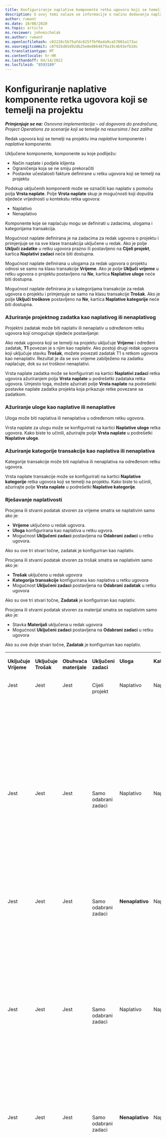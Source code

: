 ```yaml
---
title: Konfiguriranje naplative komponente retka ugovora koji se temelji na projektu
description: U ovoj temi nalaze se informacije o načinu dodavanja naplatnih komponenti u retke ugovora u projektnim operacijama.
author: rumant
ms.date: 10/08/2020
ms.topic: article
ms.reviewer: johnmichalak
ms.author: rumant
ms.openlocfilehash: c02228c5b75afdc825ffbf0ada9ca57001a173ac
ms.sourcegitcommit: c0792bd65d92db25e0e8864879a19c4b93efb10c
ms.translationtype: MT
ms.contentlocale: hr-HR
ms.lasthandoff: 04/14/2022
ms.locfileid: "8593189"
---
```

# <a name="configure-chargeable-components-of-a-project-based-contract-line"></a>Konfiguriranje naplative komponente retka ugovora koji se temelji na projektu

_**Primjenjuje se na:** Osnovna implementacija – od dogovora do predračuna, Project Operations za scenarije koji se temelje na resursima / bez zaliha_

Redak ugovora koji se temelji na projektu ima *naplative* komponente i *naplative* komponente.

Uključene komponente, komponente su koje podliježu:

  - Način naplate i podjele klijenta
  - Ograničenja koja se ne smiju prekoračiti 
  - Postavke učestalosti fakture definirane u retku ugovora koji se temelji na projektu

Podskup uključenih komponenti može se označiti kao naplativ s pomoću polja **Vrsta naplate**. Polje **Vrsta naplate** skup je mogućnosti koji dopušta sljedeće vrijednosti u kontekstu retka ugovora:

  - Naplativo
  - Nenaplativo

Komponente koje se naplaćuju mogu se definirati u zadacima, ulogama i kategorijama transakcija.

Mogućnost naplate definirana je na zadacima za redak ugovora o projektu i primjenjuje se na sve klase transakcija uključene u redak. Ako je polje **Uključi zadatke** u retku ugovora prazno ili postavljeno na **Cijeli projekt**, kartica **Naplativi zadaci** neće biti dostupna.

Mogućnost naplate definirana u ulogama za redak ugovora o projektu odnosi se samo na klasu transakcije **Vrijeme**. Ako je polje **Uključi vrijeme** u retku ugovora o projektu postavljeno na **Ne**, kartica **Naplative uloge** neće biti dostupna.

Mogućnost naplate definirana je u kategorijama transakcije za redak ugovora o projektu i primjenjuje se samo na klasu transakcije **Trošak**. Ako je polje **Uključi troškove** postavljeno na **Ne**, kartica **Naplative kategorije** neće biti dostupna.

### <a name="update-a-project-task-as-chargeable-or-non-chargeable"></a>Ažuriranje projektnog zadatka kao naplativog ili nenaplativog

Projektni zadatak može biti naplativ ili nenaplativ u određenom retku ugovora koji omogućuje sljedeće postavljanje:

Ako redak ugovora koji se temelji na projektu uključuje **Vrijeme** i određeni zadatak, **T1** povezan je s njim kao naplativ. Ako postoji drugi redak ugovora koji uključuje stavku **Trošak**, možete povezati zadatak T1 s retkom ugovora kao nenaplativ. Rezultat je da se svo vrijeme zabilježeno na zadatku naplaćuje, dok su svi troškovi nenaplativi.

Vrsta naplate zadatka može se konfigurirati na kartici **Naplativi zadaci** retka ugovora ažuriranjem polja **Vrsta naplate** u podrešetki zadataka retka ugovora. Umjesto toga, možete ažurirati polje **Vrsta naplate** na podrešetki postavke naplate zadatka projekta koja prikazuje retke povezane sa zadatkom.

### <a name="update-a-role-as-chargeable-or-non-chargeable"></a>Ažuriranje uloge kao naplative ili nenaplative

Uloga može biti naplativa ili nenaplativa u određenom retku ugovora.

Vrsta naplate za ulogu može se konfigurirati na kartici **Naplative uloge** retka ugovora. Kako biste to učinili, ažurirajte polje **Vrsta naplate** u podrešetki **Naplative uloge**.

### <a name="update-a-transaction-category-as-chargeable-or-non-chargeable"></a>Ažuriranje kategorije transakcije kao naplativa ili nenaplativa

Kategorije transakcije može biti naplativa ili nenaplativa na određenom retku ugovora.

Vrsta naplate transakcije može se konfigurirati na kartici **Naplative kategorije** retka ugovora koji se temelji na projektu. Kako biste to učinili, ažurirajte polje **Vrsta naplate** u podrešetki **Naplative kategorije**.

### <a name="resolve-chargeability"></a>Rješavanje naplativosti

Procjena ili stvarni podatak stvoren za vrijeme smatra se naplativim samo ako je:

   - **Vrijeme** uključeno u redak ugovora.
   - **Uloga** konfigurirana kao naplativa u retku ugvora.
   - Mogućnost **Uključeni zadaci** postavljena na **Odabrani zadaci** u retku ugovora.
 
 Ako su ove tri stvari točne, zadatak je konfiguriran kao naplativ. 

Procjena ili stvarni podatak stvoren za trošak smatra se naplativim samo ako je:

   - **Trošak** uključeno u redak ugovora
   - **Kategorija transakcije** konfigurirana kao naplativa u retku ugovora
   - Mogućnost **Uključeni zadaci** postavljena na **Odabrani zadatak** u retku ugovora
  
 Ako su ove tri stvari točne, **Zadatak** je konfiguriran kao naplativ. 

Procjena ili stvarni podatak stvoren za materijal smatra se naplativim samo ako je:

   - Stavka **Materijali** uključena u redak ugovora
   - Mogućnost **Uključeni zadaci** postavljena na **Odabrani zadaci** u retku ugovora

Ako su ove dvije stvari točne, **Zadatak** je konfiguriran kao naplativ. 

<table border="0" cellspacing="0" cellpadding="0">
    <tbody>
        <tr>
            <td width="70" valign="top">
                <p>
                    <strong>Uključuje Vrijeme</strong>
                </p>
            </td>
            <td width="78" valign="top">
                <p>
                    <strong>Uključuje Trošak</strong>
                    <strong></strong>
                </p>
            </td>
            <td width="63" valign="top">
                <p>
                    <strong>Obuhvaća materijale</strong>
                    <strong></strong>
                </p>
            </td>
            <td width="75" valign="top">
                <p>
                    <strong>Uključeni zadaci</strong>
                    <strong></strong>
                </p>
            </td>
            <td width="65" valign="top">
                <p>
                    <strong>Uloga</strong>
                    <strong></strong>
                </p>
            </td>
            <td width="70" valign="top">
                <p>
                    <strong>Kategorija</strong>
                    <strong></strong>
                </p>
            </td>
            <td width="65" valign="top">
                <p>
                    <strong>Zadatak</strong>
                    <strong></strong>
                </p>
            </td>
            <td width="350" valign="top">
                <p>
                    <strong>Učinak naplativosti</strong>
                </p>
            </td>
        </tr>
        <tr>
            <td width="70" valign="top">
                <p>
Jest </p>
            </td>
            <td width="78" valign="top">
                <p>
Jest </p>
            </td>
            <td width="63" valign="top">
                <p>
Jest </p>
            </td>
            <td width="75" valign="top">
                <p>
Cijeli projekt </p>
            </td>
            <td width="65" valign="top">
                <p>
Naplativo </p>
            </td>
            <td width="70" valign="top">
                <p>
Naplativo </p>
            </td>
            <td width="65" valign="top">
                <p>
Nije moguće postaviti </p>
            </td>
            <td width="350" valign="top">
                <p>
Naplata za stvarno vrijeme: <strong>Naplativo</strong>
                </p>
                <p>
Vrsta naplate stvarnog troška: <strong>Naplativo</strong>
                </p>
                <p>
Vrsta naplate stvarnog materijala: <strong>Naplativo</strong>
                </p>
            </td>
        </tr>
        <tr>
            <td width="70" valign="top">
                <p>
Jest </p>
            </td>
            <td width="78" valign="top">
                <p>
Jest </p>
            </td>
            <td width="63" valign="top">
                <p>
Jest </p>
            </td>
            <td width="75" valign="top">
                <p>
Samo odabrani zadaci </p>
            </td>
            <td width="65" valign="top">
                <p>
Naplativo </p>
            </td>
            <td width="70" valign="top">
                <p>
Naplativo </p>
            </td>
            <td width="65" valign="top">
                <p>
Naplativo </p>
            </td>
            <td width="350" valign="top">
                <p>
Naplata za stvarno vrijeme: <strong>Naplativo</strong>
                </p>
                <p>
Vrsta naplate stvarnog troška: <strong>Naplativo</strong>
                </p>
                <p>
Vrsta naplate stvarnog materijala: <strong>Naplativo</strong>
                </p>
            </td>
        </tr>
        <tr>
            <td width="70" valign="top">
                <p>
Jest </p>
            </td>
            <td width="78" valign="top">
                <p>
Jest </p>
            </td>
            <td width="63" valign="top">
                <p>
Jest </p>
            </td>
            <td width="75" valign="top">
                <p>
Samo odabrani zadaci </p>
            </td>
            <td width="65" valign="top">
                <p>
                    <strong>Nenaplativo</strong>
                </p>
            </td>
            <td width="70" valign="top">
                <p>
Naplativo </p>
            </td>
            <td width="65" valign="top">
                <p>
Naplativo </p>
            </td>
            <td width="350" valign="top">
                <p>
Naplata stvarnog vremena: <strong>Nenaplativo</strong>
                </p>
                <p>
Vrsta naplate na stvarnom trošku: Naplativo </p>
                <p>
Vrsta naplate stvarnog materijala: Naplativo </p>
            </td>
        </tr>
        <tr>
            <td width="70" valign="top">
                <p>
Jest </p>
            </td>
            <td width="78" valign="top">
                <p>
Jest </p>
            </td>
            <td width="63" valign="top">
                <p>
Jest </p>
            </td>
            <td width="75" valign="top">
                <p>
Samo odabrani zadaci </p>
            </td>
            <td width="65" valign="top">
                <p>
Naplativo </p>
            </td>
            <td width="70" valign="top">
                <p>
Naplativo </p>
            </td>
            <td width="65" valign="top">
                <p>
                    <strong>Nenaplativo</strong>
                </p>
            </td>
            <td width="350" valign="top">
                <p>
Naplata stvarnog vremena: <strong>Nenaplativo</strong>
                </p>
                <p>
Vrsta naplate stvarnog troška: <strong>Nenaplativo</strong>
                </p>
                <p>
Vrsta naplate stvarnog materijala: <strong>Nenaplativo</strong>
                </p>
            </td>
        </tr>
        <tr>
            <td width="70" valign="top">
                <p>
Jest </p>
            </td>
            <td width="78" valign="top">
                <p>
Jest </p>
            </td>
            <td width="63" valign="top">
                <p>
Jest </p>
            </td>
            <td width="75" valign="top">
                <p>
Samo odabrani zadaci </p>
            </td>
            <td width="65" valign="top">
                <p>
                    <strong>Nenaplativo</strong>
                </p>
            </td>
            <td width="70" valign="top">
                <p>
Naplativo </p>
            </td>
            <td width="65" valign="top">
                <p>
                    <strong>Nenaplativo</strong>
                </p>
            </td>
            <td width="350" valign="top">
                <p>
Naplata stvarnog vremena: <strong>Nenaplativo</strong>
                </p>
                <p>
Vrsta naplate stvarnog troška: <strong>Nenaplativo</strong>
                </p>
                <p>
Vrsta naplate stvarnog materijala: <strong> Nenaplativo</strong>
                </p>
            </td>
        </tr>
        <tr>
            <td width="70" valign="top">
                <p>
Jest </p>
            </td>
            <td width="78" valign="top">
                <p>
Jest </p>
            </td>
            <td width="63" valign="top">
                <p>
Jest </p>
            </td>
            <td width="75" valign="top">
                <p>
Samo odabrani zadaci </p>
            </td>
            <td width="65" valign="top">
                <p>
                    <strong>Nenaplativo</strong>
                </p>
            </td>
            <td width="70" valign="top">
                <p>
                    <strong>Nenaplativo</strong>
                </p>
            </td>
            <td width="65" valign="top">
                <p>
Naplativo </p>
            </td>
            <td width="350" valign="top">
                <p>
Naplata stvarnog vremena: <strong>Nenaplativo</strong>
                </p>
                <p>
Vrsta naplate stvarnog troška: <strong>Nenaplativo</strong>
                </p>
                <p>
Vrsta naplate stvarnog materijala: Naplativo </p>
            </td>
        </tr>
        <tr>
            <td width="70" valign="top">
                <p>
                    <strong>No</strong>
                </p>
            </td>
            <td width="78" valign="top">
                <p>
Jest </p>
            </td>
            <td width="63" valign="top">
                <p>
Jest </p>
            </td>
            <td width="75" valign="top">
                <p>
Cijeli projekt </p>
            </td>
            <td width="65" valign="top">
                <p>
Nije moguće postaviti </p>
            </td>
            <td width="70" valign="top">
                <p>
                    <strong>Naplativo</strong>
                </p>
            </td>
            <td width="65" valign="top">
                <p>
Nije moguće postaviti </p>
            </td>
            <td width="350" valign="top">
                <p>
Naplata stvarnog vremena: <strong>Nenaplativo</strong>
                </p>
                <p>
Vrsta naplate na stvarnom trošku: Naplativo </p>
                <p>
Vrsta naplate stvarnog materijala: Naplativo </p>
            </td>
        </tr>
        <tr>
            <td width="70" valign="top">
                <p>
                    <strong>No</strong>
                </p>
            </td>
            <td width="78" valign="top">
                <p>
Jest </p>
            </td>
            <td width="63" valign="top">
                <p>
Jest </p>
            </td>
            <td width="75" valign="top">
                <p>
Cijeli projekt </p>
            </td>
            <td width="65" valign="top">
                <p>
Nije moguće postaviti </p>
            </td>
            <td width="70" valign="top">
                <p>
                    <strong>Nenaplativo</strong>
                </p>
            </td>
            <td width="65" valign="top">
                <p>
Nije moguće postaviti </p>
            </td>
            <td width="350" valign="top">
                <p>
Naplata stvarnog vremena: <strong>Nenaplativo</strong>
                </p>
                <p>
Vrsta naplate stvarnog troška: <strong> Nenaplativo</strong>
                </p>
                <p>
Vrsta naplate stvarnog materijala: Naplativo </p>
            </td>
        </tr>
        <tr>
            <td width="70" valign="top">
                <p>
Jest </p>
            </td>
            <td width="78" valign="top">
                <p>
                    <strong>No</strong>
                </p>
            </td>
            <td width="63" valign="top">
                <p>
Jest </p>
            </td>
            <td width="75" valign="top">
                <p>
Cijeli projekt </p>
            </td>
            <td width="65" valign="top">
                <p>
Naplativo </p>
            </td>
            <td width="70" valign="top">
                <p>
Nije moguće postaviti </p>
            </td>
            <td width="65" valign="top">
                <p>
Nije moguće postaviti </p>
            </td>
            <td width="350" valign="top">
                <p>
Naplata za stvarno vrijeme: Naplativo </p>
                <p>
Vrsta naplate stvarnog troška:<strong> Nenaplativo</strong>
                </p>
                <p>
Vrsta naplate stvarnog materijala: Naplativo </p>
            </td>
        </tr>
        <tr>
            <td width="70" valign="top">
                <p>
Jest </p>
            </td>
            <td width="78" valign="top">
                <p>
                    <strong>No</strong>
                </p>
            </td>
            <td width="63" valign="top">
                <p>
Jest </p>
            </td>
            <td width="75" valign="top">
                <p>
Cijeli projekt </p>
            </td>
            <td width="65" valign="top">
                <p>
                    <strong>Nenaplativo</strong>
                </p>
            </td>
            <td width="70" valign="top">
                <p>
Nije moguće postaviti </p>
            </td>
            <td width="65" valign="top">
                <p>
Nije moguće postaviti </p>
            </td>
            <td width="350" valign="top">
                <p>
Naplata stvarnog vremena: <strong>Nenaplativo </strong>
                </p>
                <p>
Vrsta naplate stvarnog troška:<strong> Nenaplativo</strong>
                </p>
                <p>
Vrsta naplate stvarnog materijala: Naplativo </p>
            </td>
        </tr>
        <tr>
            <td width="70" valign="top">
                <p>
Jest </p>
            </td>
            <td width="78" valign="top">
                <p>
Jest </p>
            </td>
            <td width="63" valign="top">
                <p>
                    <strong>No</strong>
                </p>
            </td>
            <td width="75" valign="top">
                <p>
Cijeli projekt </p>
            </td>
            <td width="65" valign="top">
                <p>
Naplativo </p>
            </td>
            <td width="70" valign="top">
                <p>
Naplativo </p>
            </td>
            <td width="65" valign="top">
                <p>
Nije moguće postaviti </p>
            </td>
            <td width="350" valign="top">
                <p>
Naplata za stvarno vrijeme: Naplativo </p>
                <p>
Vrsta naplate na stvarnom trošku: Naplativo </p>
                <p>
Vrsta naplate stvarnog materijala: <strong> Nenaplativo</strong>
                </p>
            </td>
        </tr>
        <tr>
            <td width="70" valign="top">
                <p>
Jest </p>
            </td>
            <td width="78" valign="top">
                <p>
Jest </p>
            </td>
            <td width="63" valign="top">
                <p>
                    <strong>No</strong>
                </p>
            </td>
            <td width="75" valign="top">
                <p>
Cijeli projekt </p>
            </td>
            <td width="65" valign="top">
                <p>
                    <strong>Nenaplativo</strong>
                </p>
            </td>
            <td width="70" valign="top">
                <p>
                    <strong>Nenaplativo</strong>
                </p>
            </td>
            <td width="65" valign="top">
                <p>
Nije moguće postaviti </p>
            </td>
            <td width="350" valign="top">
                <p>
Naplata stvarnog vremena: <strong>Nenaplativo </strong>
                </p>
                <p>
Vrsta naplate stvarnog troška: <strong> Nenaplativo</strong>
                </p>
                <p>
Vrsta naplate stvarnog materijala: <strong> Nenaplativo</strong>
                </p>
            </td>
        </tr>
    </tbody>
</table>





[!INCLUDE[footer-include](../../includes/footer-banner.md)]
